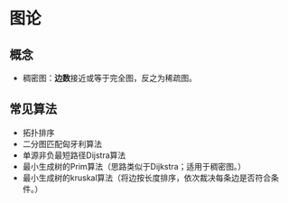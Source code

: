 # 图论

## 概念

- 稠密图：**边数**接近或等于完全图，反之为稀疏图。

## 常见算法

- 拓扑排序
- 二分图匹配匈牙利算法
- 单源非负最短路径Dijstra算法
- 最小生成树的Prim算法（思路类似于Dijkstra；适用于稠密图。）
- 最小生成树的kruskal算法（将边按长度排序，依次裁决每条边是否符合条件。）
